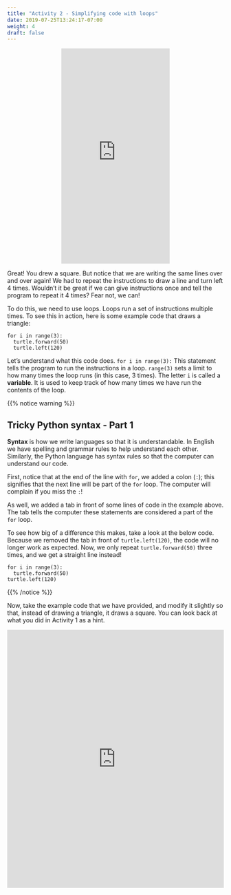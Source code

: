 ```yaml
---
title: "Activity 2 - Simplifying code with loops"
date: 2019-07-25T13:24:17-07:00
weight: 4
draft: false
---
```


<p style="text-align: center;"><iframe width="50%" height="500px" src="https://www.youtube.com/embed/kGhMGdqqV-w" frameborder="0" allow="accelerometer; autoplay; clipboard-write; encrypted-media; gyroscope; picture-in-picture" allowfullscreen></iframe></p>

Great! You drew a square. But notice that we are writing the same lines over and over again! We had to repeat the instructions to draw a line and turn left 4 times. Wouldn’t it be great if we can give instructions once and tell the program to repeat it 4 times? Fear not, we can!

To do this, we need to use loops. Loops run a set of instructions multiple times. To see this in action, here is some example code that draws a triangle:

```
for i in range(3):
  turtle.forward(50)
  turtle.left(120)
```

Let’s understand what this code does. `for i in range(3):` This statement tells the program to run the instructions in a loop. `range(3)` sets a limit to how many times the loop runs (in this case, 3 times). The letter `i` is called a **variable**. It is used to keep track of how many times we have run the contents of the loop. 

{{% notice warning %}}

## Tricky Python syntax - Part 1

**Syntax** is how we write languages so that it is understandable. In English we have spelling and grammar rules to help understand each other. Similarly, the Python language has syntax rules so that the computer can understand our code.

First, notice that at the end of the line with `for`, we added a colon (`:`); this signifies that the next line will be part of the `for` loop. The computer will complain if you miss the `:`!

As well, we added a tab in front of some lines of code in the example above. The tab tells the computer these statements are considered a part of the `for` loop. 

To see how big of a difference this makes, take a look at the below code. Because we removed the tab in front of `turtle.left(120)`, the code will no longer work as expected. Now, we only repeat `turtle.forward(50)` three times, and we get a straight line instead!

```
for i in range(3):
  turtle.forward(50)
turtle.left(120)
```

{{% /notice %}}

Now, take the example code that we have provided, and modify it slightly so that, instead of drawing a triangle, it draws a square. You can look back at what you did in Activity 1 as a hint. 

<iframe height="600px" width="100%" src="https://repl.it/@nuevofoundation/PythonWithTurtleActivity2?lite=true" scrolling="no" frameborder="no" allowtransparency="true" allowfullscreen="true" sandbox="allow-forms allow-pointer-lock allow-popups allow-same-origin allow-scripts allow-modals"></iframe>
